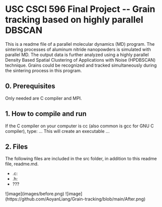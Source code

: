 # USC CSCI 596 Final Project -- Grain tracking based on highly parallel DBSCAN
This is a readme file of a parallel molecular dynamics (MD) program. The sintering processes of aluminum nitride nanopowders is simulated with parallel MD. The output data is further analyzed using a highly parallel Density Based Spatial Clustering of Applications with Noise (HPDBSCAN) technique. Grains could be recognized and tracked simultaneously during  the sintering process in this program.
## 0. Prerequisites
Only needed are C compiler and MPI.
## 1. How to compile and run
If the C compiler on your computer is cc (also common is gcc for GNU C compiler), type:
...
This will create an executable ...
## 2. Files
The following files are included in the src folder, in addition to this readme file, readme.md.
<ul>
  <li>.c:  </li>
  <li>.h: </li>
  <li>??? </li>
</ul>
![image](images/before.png)
![image](https://github.com/AoyanLiang/Grain-tracking/blob/main/After.png)

